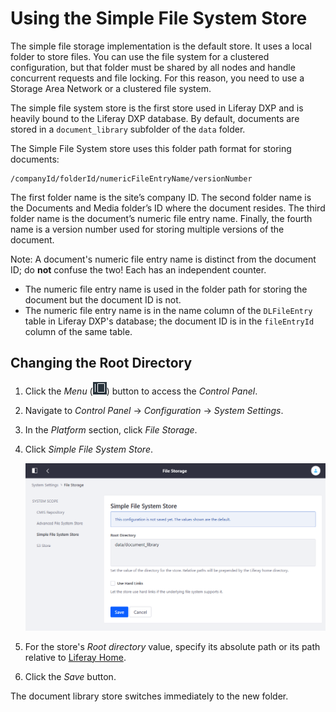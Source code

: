 # Using the Simple File System Store

The simple file storage implementation is the default store. It uses a local folder to store files. You can use the file system for a clustered configuration, but that folder must be shared by all nodes and handle concurrent requests and file locking. For this reason, you need to use a Storage Area Network or a clustered file system.

The simple file system store is the first store used in Liferay DXP and is heavily bound to the Liferay DXP database. By default, documents are stored in a `document_library` subfolder of the `data` folder.

The Simple File System store uses this folder path format for storing documents:

```
/companyId/folderId/numericFileEntryName/versionNumber
```

The first folder name is the site’s company ID. The second folder name is the Documents and Media folder’s ID where the document resides. The third folder name is the document’s numeric file entry name. Finally, the fourth name is a version number used for storing multiple versions of the document.

Note: A document's numeric file entry name is distinct from the document ID; do **not** confuse the two! Each has an independent counter.

* The numeric file entry name is used in the folder path for storing the document but the document ID is not.
* The numeric file entry name is in the name column of the `DLFileEntry` table in Liferay DXP's database; the document ID is in the `fileEntryId` column of the same table.

## Changing the Root Directory

1. Click the _Menu_ (![Menu](./using-the-simple-file-system-store/images/02.png)) button to access the _Control Panel_.
1. Navigate to _Control Panel_ &rarr; _Configuration_ &rarr; _System Settings_.
1. In the _Platform_ section, click _File Storage_.
1. Click _Simple File System Store_.

    ![Figure 1: The File Storage page in System Settings lets you configure document repository storage.](./using-the-simple-file-system-store/images/01.png)

1. For the store's _Root directory_ value, specify its absolute path or its path relative to [Liferay Home](https://help.liferay.com/hc/articles/360028712272-Liferay-Home).
1. Click the _Save_ button.

The document library store switches immediately to the new folder.
